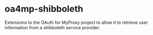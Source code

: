 oa4mp-shibboleth
================

Extensions to the OAuth for MyProxy project to allow it to retrieve user information from a shibboleth service provider.
